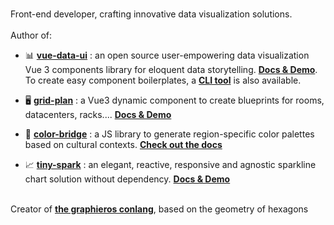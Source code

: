 ###
Front-end developer, crafting innovative data visualization solutions.
<br/><br/>
Author of: <br/> 
- 📊 <a href="https://www.npmjs.com/package/vue-data-ui?activeTab=readme"><b>vue-data-ui</b></a> : an open source user-empowering data visualization Vue 3 components library for eloquent data storytelling. <a href="https://vue-data-ui.graphieros.com"><b>Docs & Demo</b></a>.
To create easy component boilerplates, a <a href="https://github.com/graphieros/vue-data-ui-cli"><b>CLI tool</b></a> is also available.

- 🖥️ <a href="https://www.npmjs.com/package/grid-plan?activeTab=readme"><b>grid-plan</b></a> : a Vue3 dynamic component to create blueprints for rooms, datacenters, racks.... <a href="https://grid-plan.graphieros.com"><b>Docs & Demo</b></a>

- 🎨 <a href="https://www.npmjs.com/package/color-bridge?activeTab=readme"><b>color-bridge</b></a> : a JS library to generate region-specific color palettes based on cultural contexts. <a href="https://color-bridge.graphieros.com"><b>Check out the docs</b></a>

- 📈 <a href="https://www.npmjs.com/package/tiny-spark?activeTab=readme"><b>tiny-spark</b></a> : an elegant, reactive, responsive and agnostic sparkline chart solution without dependency. <a href="https://tiny-spark.graphieros.com"><b>Docs & Demo</b></a>

<br/>
Creator of <a href="https://en.graphieros.com"><b>the graphieros conlang</b></a>, based on the geometry of hexagons
